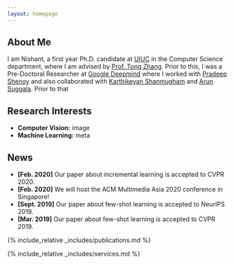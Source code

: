 ```yaml
---
layout: homepage
---
```


## About Me

I am Nishant, a first year Ph.D. candidate at [UIUC]() in the Computer Science department, where I am advised by [Prof. Tong Zhang](). Prior to this, I was a Pre-Doctoral Researcher at [Google Deepmind]() where I worked with [Pradeep Shenoy]() and also collaborated with [Karthikeyan Shanmugham]() and [Arun Suggala](). Prior to that
## Research Interests

- **Computer Vision:** image 
- **Machine Learning:** meta

## News

- **[Feb. 2020]** Our paper about incremental learning is accepted to CVPR 2020.
- **[Feb. 2020]** We will host the ACM Multimedia Asia 2020 conference in Singapore!
- **[Sept. 2019]** Our paper about few-shot learning is accepted to NeurIPS 2019.
- **[Mar. 2019]** Our paper about few-shot learning is accepted to CVPR 2019.

{% include_relative _includes/publications.md %}

{% include_relative _includes/services.md %}
